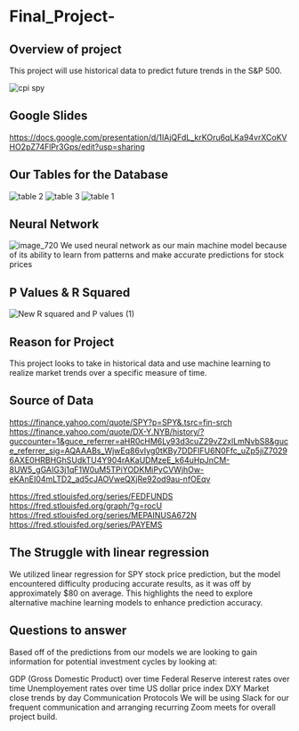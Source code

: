 # Final_Project-
##  Overview of project
This project will use historical data to predict future trends in the S&P 500.

![cpi   spy](https://user-images.githubusercontent.com/112728628/225485006-4d16a8e9-9c7c-4f0a-b2e4-d7598c06902b.PNG)

##  Google Slides

https://docs.google.com/presentation/d/1IAjQFdL_krKOru6qLKa94vrXCoKVHO2pZ74FlPr3Gps/edit?usp=sharing

## Our Tables for the Database

![table 2](https://user-images.githubusercontent.com/112728628/224869154-80303ee2-8e2f-4dca-893c-d44d273489e3.PNG)
![table 3](https://user-images.githubusercontent.com/112728628/224869156-33abe80b-70a5-4653-a762-f1b5de4690ea.PNG)
![table 1](https://user-images.githubusercontent.com/112728628/224869157-bcc58319-ad75-4595-a344-088026a108e4.PNG)


##  Neural Network 
![image_720](https://user-images.githubusercontent.com/112728628/224870592-f9d9f8d0-9ba8-41f5-b286-0aaa481bddd5.png)
We used neural network as our main machine model because of its ability to learn from patterns and make accurate predictions for stock prices


## P Values & R Squared
![New R squared and P values (1)](https://user-images.githubusercontent.com/112728628/224869592-d4b6af88-9325-4012-a23b-cebb7f9c3ee1.png)


##  Reason for Project
This project looks to take in historical data and use machine learning to realize market trends over a specific measure of time.

##  Source of Data
https://finance.yahoo.com/quote/SPY?p=SPY&.tsrc=fin-srch
https://finance.yahoo.com/quote/DX-Y.NYB/history/?guccounter=1&guce_referrer=aHR0cHM6Ly93d3cuZ29vZ2xlLmNvbS8&guce_referrer_sig=AQAAABs_WjwEq86vIyg0tKBy7DDFIFU6N0Ffc_uZp5jiZ70296AXE0HRBHGhSUdkTU4Y904rAKaUDMzeE_k64uHpJnCM-8UW5_gGAIG3j1qF1W0uM5TPiYODKMiPyCVWjhOw-eKAnEI04mLTD2_ad5cJAOVweQXjRe92od9au-nfOEqv

https://fred.stlouisfed.org/series/FEDFUNDS https://fred.stlouisfed.org/graph/?g=rocU https://fred.stlouisfed.org/series/MEPAINUSA672N https://fred.stlouisfed.org/series/PAYEMS


## The Struggle with linear regression   
We utilized linear regression for SPY stock price prediction, but the model encountered difficulty producing accurate results, as it was off by approximately $80 on average. This highlights the need to explore alternative machine learning models to enhance prediction accuracy.

##  Questions to answer
Based off of the predictions from our models we are looking to gain information for potential investment cycles by looking at:

GDP (Gross Domestic Product) over time
Federal Reserve interest rates over time
Unemployement rates over time
US dollar price index DXY
Market close trends by day
Communication Protocols
We will be using Slack for our frequent communication and arranging recurring Zoom meets for overall project build.



